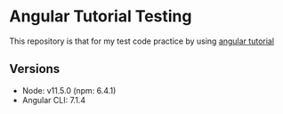 # Angular Tutorial Testing
This repository is that for my test code practice by using [angular tutorial](https://angular.io/tutorial)

## Versions
- Node: v11.5.0 (npm: 6.4.1)
- Angular CLI: 7.1.4
